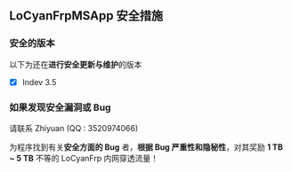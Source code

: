 ## LoCyanFrpMSApp 安全措施

### 安全的版本

以下为还在**进行安全更新与维护**的版本

- [X] Indev 3.5

### 如果发现安全漏洞或 Bug

请联系 Zhiyuan (QQ : 3520974066)

为程序找到有关**安全方面的 Bug** 者，**根据 Bug 严重性和隐秘性**，对其奖励 **1 TB ~ 5 TB** 不等的 LoCyanFrp 内网穿透流量！
